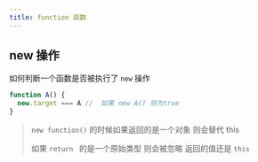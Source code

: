 ```yaml
---
title: function 函数
---
```


## new 操作

如何判断一个函数是否被执行了 `new` 操作

```ts
function A() {
  new.target === A //  如果 new A() 则为true
}
```

> `new function()` 的时候如果返回的是一个对象 则会替代 this
>
> 如果 `return ` 的是一个原始类型 则会被忽略 返回的值还是 `this`
